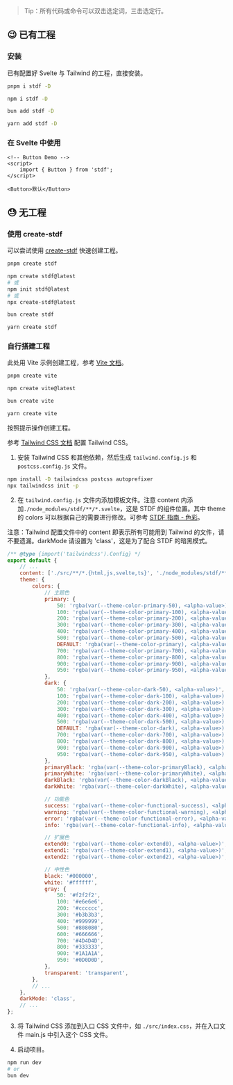 > Tip：所有代码或命令可以双击选定词，三击选定行。

## 😉 已有工程

### 安装

已有配置好 Svelte 与 Tailwind 的工程，直接安装。

<!-- :::code-groups -->
<!-- pnpm -->
```sh
pnpm i stdf -D
```
<!-- :: -->
<!-- npm -->
```sh
npm i stdf -D
```
<!-- :: -->
<!-- bun -->
```sh
bun add stdf -D
```
<!-- :: -->
<!-- yarn -->
```sh
yarn add stdf -D
```
<!-- ::: -->

### 在 Svelte 中使用

```svelte
<!-- Button Demo -->
<script>
	import { Button } from 'stdf';
</script>

<Button>默认</Button>
```

## 😓 无工程

### 使用 create-stdf

可以尝试使用 [create-stdf](https://www.npmjs.com/package/create-stdf) 快速创建工程。

<!-- :::code-groups -->
<!-- pnpm -->
```sh
pnpm create stdf
```
<!-- :: -->
<!-- npm -->
```sh
npm create stdf@latest
# 或
npm init stdf@latest
# 或
npx create-stdf@latest
```
<!-- :: -->
<!-- bun -->
```sh
bun create stdf
```
<!-- :: -->
<!-- yarn -->
```sh
yarn create stdf
```
<!-- ::: -->

### 自行搭建工程

此处用 Vite 示例创建工程，参考 [Vite 文档](https://cn.vitejs.dev/guide/#scaffolding-your-first-vite-project)。

<!-- :::code-groups -->
<!-- pnpm -->
```sh
pnpm create vite
```
<!-- :: -->
<!-- npm -->
```sh
npm create vite@latest
```
<!-- :: -->
<!-- bun -->
```sh
bun create vite
```
<!-- :: -->
<!-- yarn -->
```sh
yarn create vite
```
<!-- ::: -->

按照提示操作创建工程。

参考 [Tailwind CSS 文档](https://tailwindcss.com/docs/guides/vite#svelte) 配置 Tailwind CSS。

1. 安装 Tailwind CSS 和其他依赖，然后生成 `tailwind.config.js` 和 `postcss.config.js` 文件。

```sh
npm install -D tailwindcss postcss autoprefixer
npx tailwindcss init -p
```

2. 在 `tailwind.config.js` 文件内添加模板文件。注意 content 内添加`./node_modules/stdf/**/*.svelte`，这是 STDF 的组件位置。其中 theme 的 colors 可以根据自己的需要进行修改。可参考 [STDF 指南 - 色彩](/#/guide/color)。

注意：Tailwind 配置文件中的 content 即表示所有可能用到 Tailwind 的文件，请不要遗漏。darkMode 请设置为 'class'，这是为了配合 STDF 的暗黑模式。

```javascript
/** @type {import('tailwindcss').Config} */
export default {
	// ...
	content: ['./src/**/*.{html,js,svelte,ts}', './node_modules/stdf/**/*.svelte'],
	theme: {
		colors: {
			// 主题色
			primary: {
				50: 'rgba(var(--theme-color-primary-50), <alpha-value>)',
				100: 'rgba(var(--theme-color-primary-100), <alpha-value>)',
				200: 'rgba(var(--theme-color-primary-200), <alpha-value>)',
				300: 'rgba(var(--theme-color-primary-300), <alpha-value>)',
				400: 'rgba(var(--theme-color-primary-400), <alpha-value>)',
				500: 'rgba(var(--theme-color-primary-500), <alpha-value>)',
				DEFAULT: 'rgba(var(--theme-color-primary), <alpha-value>)',
				700: 'rgba(var(--theme-color-primary-700), <alpha-value>)',
				800: 'rgba(var(--theme-color-primary-800), <alpha-value>)',
				900: 'rgba(var(--theme-color-primary-900), <alpha-value>)',
				950: 'rgba(var(--theme-color-primary-950), <alpha-value>)',
			},
			dark: {
				50: 'rgba(var(--theme-color-dark-50), <alpha-value>)',
				100: 'rgba(var(--theme-color-dark-100), <alpha-value>)',
				200: 'rgba(var(--theme-color-dark-200), <alpha-value>)',
				300: 'rgba(var(--theme-color-dark-300), <alpha-value>)',
				400: 'rgba(var(--theme-color-dark-400), <alpha-value>)',
				500: 'rgba(var(--theme-color-dark-500), <alpha-value>)',
				DEFAULT: 'rgba(var(--theme-color-dark), <alpha-value>)',
				700: 'rgba(var(--theme-color-dark-700), <alpha-value>)',
				800: 'rgba(var(--theme-color-dark-800), <alpha-value>)',
				900: 'rgba(var(--theme-color-dark-900), <alpha-value>)',
				950: 'rgba(var(--theme-color-dark-950), <alpha-value>)',
			},
			primaryBlack: 'rgba(var(--theme-color-primaryBlack), <alpha-value>)',
			primaryWhite: 'rgba(var(--theme-color-primaryWhite), <alpha-value>)',
			darkBlack: 'rgba(var(--theme-color-darkBlack), <alpha-value>)',
			darkWhite: 'rgba(var(--theme-color-darkWhite), <alpha-value>)',

			// 功能色
			success: 'rgba(var(--theme-color-functional-success), <alpha-value>)',
			warning: 'rgba(var(--theme-color-functional-warning), <alpha-value>)',
			error: 'rgba(var(--theme-color-functional-error), <alpha-value>)',
			info: 'rgba(var(--theme-color-functional-info), <alpha-value>)',

			// 扩展色
			extend0: 'rgba(var(--theme-color-extend0), <alpha-value>)',
			extend1: 'rgba(var(--theme-color-extend1), <alpha-value>)',
			extend2: 'rgba(var(--theme-color-extend2), <alpha-value>)',

			// 中性色
			black: '#000000',
			white: '#ffffff',
			gray: {
				50: '#f2f2f2',
				100: '#e6e6e6',
				200: '#cccccc',
				300: '#b3b3b3',
				400: '#999999',
				500: '#808080',
				600: '#666666',
				700: '#4D4D4D',
				800: '#333333',
				900: '#1A1A1A',
				950: '#0D0D0D',
			},
			transparent: 'transparent',
		},
		// ...
	},
	darkMode: 'class',
	// ...
};
```

3. 将 Tailwind CSS 添加到入口 CSS 文件中，如 `./src/index.css`，并在入口文件 main.js 中引入这个 CSS 文件。

4. 启动项目。

```sh
npm run dev
# or
bun dev
```
